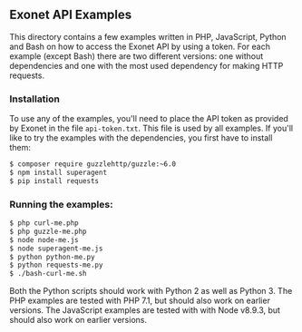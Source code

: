 ## Exonet API Examples

This directory contains a few examples written in PHP, JavaScript, Python and Bash on how to access the Exonet API by using a 
token. For each example (except Bash) there are two different versions: one without dependencies and one with the most used dependency
for making HTTP requests.

### Installation
To use any of the examples, you'll need to place the API token as provided by Exonet in the file `api-token.txt`. This
file is used by all examples. If you'll like to try the examples with the dependencies, you first have to install them:

```bash
$ composer require guzzlehttp/guzzle:~6.0
$ npm install superagent
$ pip install requests
```

### Running the examples:
```bash
$ php curl-me.php
$ php guzzle-me.php
$ node node-me.js
$ node superagent-me.js
$ python python-me.py
$ python requests-me.py
$ ./bash-curl-me.sh
```

Both the Python scripts should work with Python 2 as well as Python 3. The PHP examples are tested with PHP 7.1, but 
should also work on earlier versions. The JavaScript examples are tested with with Node v8.9.3, but should also work on
earlier versions.

